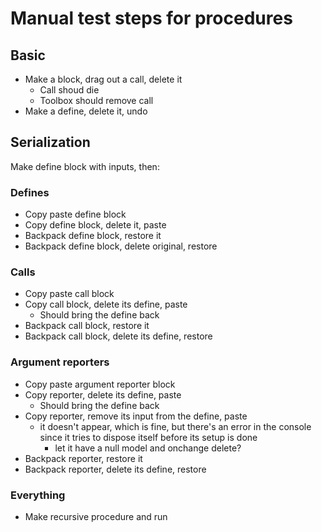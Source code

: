 # Manual test steps for procedures

## Basic

-   Make a block, drag out a call, delete it
    -   Call shoud die
    -   Toolbox should remove call
-   Make a define, delete it, undo

## Serialization

Make define block with inputs, then:

### Defines

-   Copy paste define block
-   Copy define block, delete it, paste
-   Backpack define block, restore it
-   Backpack define block, delete original, restore

### Calls

-   Copy paste call block
-   Copy call block, delete its define, paste
    -   Should bring the define back
-   Backpack call block, restore it
-   Backpack call block, delete its define, restore

### Argument reporters

-   Copy paste argument reporter block
-   Copy reporter, delete its define, paste
    -   Should bring the define back
-   Copy reporter, remove its input from the define, paste
    -   it doesn't appear, which is fine, but there's an error in the console since it tries to dispose itself before its setup is done
        -   let it have a null model and onchange delete?
-   Backpack reporter, restore it
-   Backpack reporter, delete its define, restore

### Everything

-   Make recursive procedure and run
